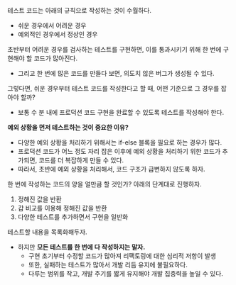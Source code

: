 테스트 코드는 아래의 규칙으로 작성하는 것이 수월하다.
- 쉬운 경우에서 어려운 경우
- 예외적인 경우에서 정상인 경우

초반부터 어려운 경우를 검사하는 테스트를 구현하면, 이를 통과시키기 위해 한 번에 구현해야 할 코드가 많아진다.
- 그리고 한 번에 많은 코드를 만들다 보면, 의도치 않은 버그가 생성될 수 있다.

그렇다면, 쉬운 경우부터 테스트 코드를 작성한다고 할 때, 어떤 기준으로 그 경우를 잡아야 할까?
- 보통 수 분 내에 프로덕션 코드 구현을 완료할 수 있도록 테스트를 작성해야 한다.

**예외 상황을 먼저 테스트하는 것이 중요한 이유?**
- 다양한 예외 상황을 처리하기 위해서는 if-else 블록을 필요로 하는 경우가 많다.
- 프로덕션 코드가 어느 정도 자리 잡은 이후에 예외 상황을 처리하기 위한 코드가 추가되면, 코드를 더 복잡하게 만들 수 있다.
- 따라서, 초반에 예외 상황을 처리해서, 코드 구조가 급변하지 않도록 하자.

한 번에 작성하는 코드의 양을 얼만큼 할 것인가? 아래의 단계대로 진행하자.
1. 정해진 값을 반환
2. 갑 비교를 이용해 정해진 값을 반환
3. 다양한 테스트를 추가하면서 구현을 일반화

테스트할 내용을 목록화해두자.
- 하지만 **모든 테스트를 한 번에 다 작성하지는 말자.**
  - 구현 초기부터 수정할 코드가 많아져 리팩토링에 대한 심리적 저항이 발생
  - 또한, 실패하는 테스트가 많아서 개발 리듬 유지에 불필요하다.
  - 다루는 범위를 작고, 개발 주기를 짧게 유지해야 개발 집중력을 높일 수 있다.
